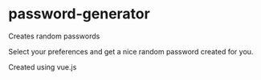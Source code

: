 # password-generator
Creates random passwords


Select your preferences and get a nice random password created for you.


Created using vue.js
